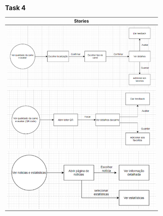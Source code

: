 ## Task 4

|                               Stories                             |       
|:---------------------------------------------------------------------------:|
| ![Alt text](../stories/imagens/storie1.png?raw=true "storie1") |
| ![Alt text](../stories/imagens/storie2.png?raw=true "storie2") |
| ![Alt text](../stories/imagens/storie3.png?raw=true "storie3") |
